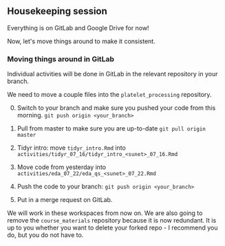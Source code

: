 ## Housekeeping session

Everything is on GitLab and Google Drive for now!

Now, let's move things around to make it consistent.

### Moving things around in GitLab
Individual activities will be done in GitLab in the relevant repository in your branch. 

We need to move a couple files into the `platelet_processing` repository.

0. Switch to your branch and make sure you pushed your code from this morning.
  `git push origin <your_branch>`

1. Pull from master to make sure you are up-to-date
  `git pull origin master`

2. Tidyr intro: move `tidyr_intro.Rmd` into `activities/tidyr_07_16/tidyr_intro_<sunet>_07_16.Rmd`

3. Move code from yesterday into `activities/eda_07_22/eda_qs_<sunet>_07_22.Rmd`
    
4. Push the code to your branch:
  `git push origin <your_branch>`

5. Put in a merge request on GitLab.

We will work in these workspaces from now on.
We are also going to remove the `course_materials` repository because it is now redundant. It is up to you whether you want to delete your forked repo - I recommend you do, but you do not have to. 
